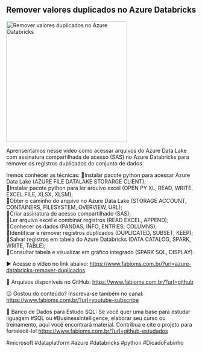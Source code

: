 ## Remover valores duplicados no Azure Databricks

<img src="https://fabioms.com.br//uploads/youtube/6pobuI6csUY.png" alt="Remover valores duplicados no Azure Databricks" title="Azure Databricks" width="320"/>

Aprensentamos nesse vídeo como acessar arquivos do Azure Data Lake com assinatura compartilhada de acesso (SAS) no Azure Databricks para remover os registros duplicados do conjunto de dados.

Iremos conhecer as técnicas:
🔹Instalar pacote python para acessar Azure Data Lake (AZURE FILE DATALAKE STORARGE CLIENT);  
🔹Instalar pacote python para ler arquivo excel (OPEN PY XL, READ, WRITE, EXCEL FILE, XLSX, XLSM);  
🔹Obter o caminho do arquivo no Azure Data Lake (STORAGE ACCOUNT, CONTAINERS, FILESYSTEM, OVERVIEW, URL);  
🔹Criar assinatura de acesso compartilhado (SAS);  
🔹Ler arquivo excel e combinar registros (READ EXCEL, APPEND);  
🔹Conhecer os dados (PANDAS, INFO, ENTRIES, COLUMNS);  
🔹Identificar e remover registros duplicados (DUPLICATED, SUBSET, KEEP);  
🔹Salvar registros em tabela do Azure Databricks (DATA CATALOG, SPARK, WRITE, TABLE);  
🔹Consultar tabela e visualizar em gráfico integrado (SPARK SQL, DISPLAY).

▶️ Acesse o vídeo no link abaixo:
https://www.fabioms.com.br/?url=azure-databricks-remover-duplicados

📁 Arquivos disponíveis no GitHub:
https://www.fabioms.com.br/?url=github

😉 Gostou do conteúdo? Inscreva-se também no canal:
https://www.fabioms.com.br/?url=youtube-subscribe

🎁 Banco de Dados para Estudo SQL:
Se você quer uma base para estudar liguagem #SQL ou #BusinessIntelligence, elaborar seu curso ou treinamento, aqui você encontrará material. 
Contribua e cite o projeto para fortalecê-lo!
https://www.fabioms.com.br/?url=github-estudados

#microsoft #dataplatform #azure #databricks #python #DicadoFabinho

